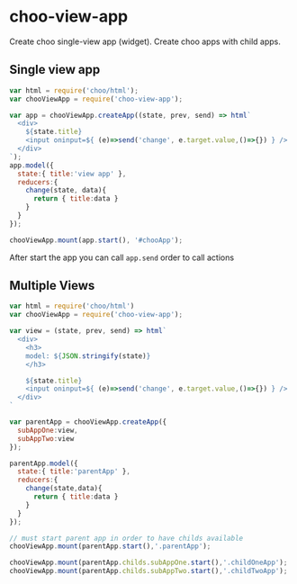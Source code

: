 # choo-view-app
Create choo single-view app (widget). Create choo apps with child apps.


## Single view app

```js
var html = require('choo/html');
var chooViewApp = require('choo-view-app');

var app = chooViewApp.createApp((state, prev, send) => html`
  <div>
    ${state.title}
    <input oninput=${ (e)=>send('change', e.target.value,()=>{}) } />
  </div>
`);
app.model({
  state:{ title:'view app' },
  reducers:{
    change(state, data){
      return { title:data }
    }
  }
});

chooViewApp.mount(app.start(), '#chooApp');
```

After start the app you can call ```app.send```  order to call actions

## Multiple Views

```js
var html = require('choo/html')
var chooViewApp = require('choo-view-app');

var view = (state, prev, send) => html`
  <div>
    <h3>
    model: ${JSON.stringify(state)}
    </h3>

    ${state.title}
    <input oninput=${ (e)=>send('change', e.target.value,()=>{}) } />
  </div>
`

var parentApp = chooViewApp.createApp({
  subAppOne:view,
  subAppTwo:view
});

parentApp.model({
  state:{ title:'parentApp' },
  reducers:{
    change(state,data){
      return { title:data }
    }
  }
});

// must start parent app in order to have childs available
chooViewApp.mount(parentApp.start(),'.parentApp');

chooViewApp.mount(parentApp.childs.subAppOne.start(),'.childOneApp');
chooViewApp.mount(parentApp.childs.subAppTwo.start(),'.childTwoApp');
```
